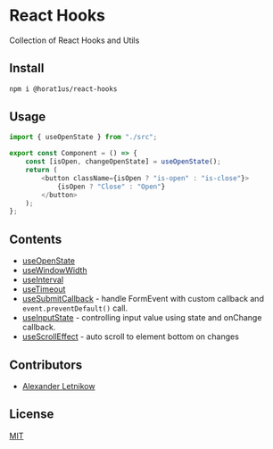 # React Hooks
Collection of React Hooks and Utils

## Install
```bash
npm i @horat1us/react-hooks
```

## Usage
```typescript jsx
import { useOpenState } from "./src";

export const Component = () => {
    const [isOpen, changeOpenState] = useOpenState();
    return (
        <button className={isOpen ? "is-open" : "is-close"}>
            {isOpen ? "Close" : "Open"}
        </button>
    );
};
```

## Contents
- [useOpenState](./src/use-open-state.ts)
- [useWindowWidth](./src/use-window-width.ts)
- [useInterval](./src/use-interval.ts)
- [useTimeout](./src/use-timeout.ts)
- [useSubmitCallback](./src/use-submit-callback.ts) - handle FormEvent with custom callback
and `event.preventDefault()` call.
- [useInputState](./src/use-input-state.ts) - controlling input value using state and onChange callback.
- [useScrollEffect](./src/use-scroll-effect.ts) - auto scroll to element bottom on changes

## Contributors
- [Alexander <Horat1us> Letnikow](https://github.com/Horat1us)

## License
[MIT](./LICENSE)
